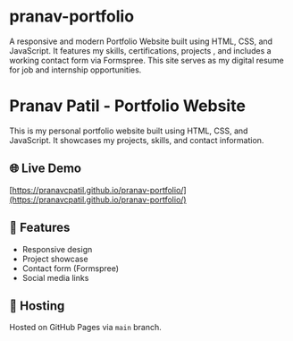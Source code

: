 # pranav-portfolio

A responsive and modern Portfolio Website built using HTML, CSS, and JavaScript. It features my skills, certifications, projects , and includes a working contact form via Formspree. This site serves as my digital resume for job and internship opportunities.

# Pranav Patil - Portfolio Website

This is my personal portfolio website built using HTML, CSS, and JavaScript. It showcases my projects, skills, and contact information.

## 🌐 Live Demo

[https://pranavcpatil.github.io/pranav-portfolio/](https://pranavcpatil.github.io/pranav-portfolio/)

## 🧩 Features

- Responsive design
- Project showcase
- Contact form (Formspree)
- Social media links

## 🚀 Hosting

Hosted on GitHub Pages via `main` branch.
